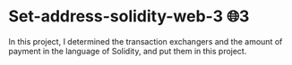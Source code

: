# Set-address-solidity-web-3 🌐3
In this project, I determined the transaction exchangers and the amount of payment in the language of Solidity, and put them in this project. 
